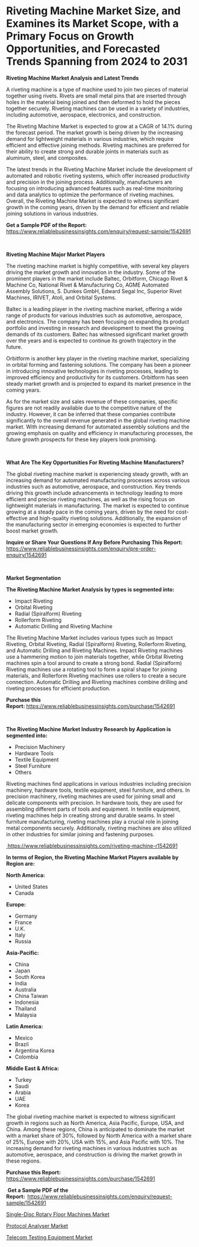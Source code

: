 <p><h1>Riveting Machine Market Size, and Examines its Market Scope, with a Primary Focus on Growth Opportunities, and Forecasted Trends Spanning from 2024 to 2031</h1></p><p><strong>Riveting Machine Market Analysis and Latest Trends</strong></p>
<p><p>A riveting machine is a type of machine used to join two pieces of material together using rivets. Rivets are small metal pins that are inserted through holes in the material being joined and then deformed to hold the pieces together securely. Riveting machines can be used in a variety of industries, including automotive, aerospace, electronics, and construction.</p><p>The Riveting Machine Market is expected to grow at a CAGR of 14.1% during the forecast period. The market growth is being driven by the increasing demand for lightweight materials in various industries, which require efficient and effective joining methods. Riveting machines are preferred for their ability to create strong and durable joints in materials such as aluminum, steel, and composites.</p><p>The latest trends in the Riveting Machine Market include the development of automated and robotic riveting systems, which offer increased productivity and precision in the joining process. Additionally, manufacturers are focusing on introducing advanced features such as real-time monitoring and data analytics to optimize the performance of riveting machines. Overall, the Riveting Machine Market is expected to witness significant growth in the coming years, driven by the demand for efficient and reliable joining solutions in various industries.</p></p>
<p><strong>Get a Sample PDF of the Report:&nbsp;</strong> <a href="https://www.reliablebusinessinsights.com/enquiry/request-sample/1542691">https://www.reliablebusinessinsights.com/enquiry/request-sample/1542691</a></p>
<p>&nbsp;</p>
<p><strong>Riveting Machine Major Market Players</strong></p>
<p><p>The riveting machine market is highly competitive, with several key players driving the market growth and innovation in the industry. Some of the prominent players in the market include Baltec, Orbitform, Chicago Rivet & Machine Co, National Rivet & Manufacturing Co, AGME Automated Assembly Solutions, S. Dunkes GmbH, Edward Segal Inc, Superior Rivet Machines, IRIVET, Atoli, and Orbital Systems.</p><p>Baltec is a leading player in the riveting machine market, offering a wide range of products for various industries such as automotive, aerospace, and electronics. The company has been focusing on expanding its product portfolio and investing in research and development to meet the growing demands of its customers. Baltec has witnessed significant market growth over the years and is expected to continue its growth trajectory in the future.</p><p>Orbitform is another key player in the riveting machine market, specializing in orbital forming and fastening solutions. The company has been a pioneer in introducing innovative technologies in riveting processes, leading to improved efficiency and productivity for its customers. Orbitform has seen steady market growth and is projected to expand its market presence in the coming years.</p><p>As for the market size and sales revenue of these companies, specific figures are not readily available due to the competitive nature of the industry. However, it can be inferred that these companies contribute significantly to the overall revenue generated in the global riveting machine market. With increasing demand for automated assembly solutions and the growing emphasis on quality and efficiency in manufacturing processes, the future growth prospects for these key players look promising.</p></p>
<p>&nbsp;</p>
<p><strong>What Are The Key Opportunities For Riveting Machine Manufacturers?</strong></p>
<p><p>The global riveting machine market is experiencing steady growth, with an increasing demand for automated manufacturing processes across various industries such as automotive, aerospace, and construction. Key trends driving this growth include advancements in technology leading to more efficient and precise riveting machines, as well as the rising focus on lightweight materials in manufacturing. The market is expected to continue growing at a steady pace in the coming years, driven by the need for cost-effective and high-quality riveting solutions. Additionally, the expansion of the manufacturing sector in emerging economies is expected to further boost market growth.</p></p>
<p><strong>Inquire or Share Your Questions If Any Before Purchasing This Report:</strong> <a href="https://www.reliablebusinessinsights.com/enquiry/pre-order-enquiry/1542691">https://www.reliablebusinessinsights.com/enquiry/pre-order-enquiry/1542691</a></p>
<p>&nbsp;</p>
<p><strong>Market Segmentation</strong></p>
<p><strong>The Riveting Machine Market Analysis by types is segmented into:</strong></p>
<p><ul><li>Impact Riveting</li><li>Orbital Riveting</li><li>Radial (Spiralform) Riveting</li><li>Rollerform Riveting</li><li>Automatic Drilling and Riveting Machine</li></ul></p>
<p><p>The Riveting Machine Market includes various types such as Impact Riveting, Orbital Riveting, Radial (Spiralform) Riveting, Rollerform Riveting, and Automatic Drilling and Riveting Machines. Impact Riveting machines use a hammering motion to join materials together, while Orbital Riveting machines spin a tool around to create a strong bond. Radial (Spiralform) Riveting machines use a rotating tool to form a spiral shape for joining materials, and Rollerform Riveting machines use rollers to create a secure connection. Automatic Drilling and Riveting machines combine drilling and riveting processes for efficient production.</p></p>
<p><strong>Purchase this Report:&nbsp;</strong><a href="https://www.reliablebusinessinsights.com/purchase/1542691">https://www.reliablebusinessinsights.com/purchase/1542691</a></p>
<p>&nbsp;</p>
<p><strong>The Riveting Machine Market Industry Research by Application is segmented into:</strong></p>
<p><ul><li>Precision Machinery</li><li>Hardware Tools</li><li>Textile Equipment</li><li>Steel Furniture</li><li>Others</li></ul></p>
<p><p>Riveting machines find applications in various industries including precision machinery, hardware tools, textile equipment, steel furniture, and others. In precision machinery, riveting machines are used for joining small and delicate components with precision. In hardware tools, they are used for assembling different parts of tools and equipment. In textile equipment, riveting machines help in creating strong and durable seams. In steel furniture manufacturing, riveting machines play a crucial role in joining metal components securely. Additionally, riveting machines are also utilized in other industries for similar joining and fastening purposes.</p></p>
<p><a href="https://www.reliablebusinessinsights.com/riveting-machine-r1542691">&nbsp;https://www.reliablebusinessinsights.com/riveting-machine-r1542691</a></p>
<p><strong>In terms of Region, the Riveting Machine Market Players available by Region are:</strong></p>
<p>
    <p> <strong> North America: </strong>
        <ul>
            <li>United States</li>
            <li>Canada</li>
        </ul>
        </p> 
    <p> <strong> Europe: </strong>
        <ul>
            <li>Germany</li>
            <li>France</li>
            <li>U.K.</li>
            <li>Italy</li>
            <li>Russia</li>
        </ul>
        </p> 
    <p> <strong> Asia-Pacific: </strong>
        <ul>
            <li>China</li>
            <li>Japan</li>
            <li>South Korea</li>
            <li>India</li>
            <li>Australia</li>
            <li>China Taiwan</li>
            <li>Indonesia</li>
            <li>Thailand</li>
            <li>Malaysia</li>
        </ul>
        </p> 
    <p> <strong> Latin America: </strong>
        <ul>
            <li>Mexico</li>
            <li>Brazil</li>
            <li>Argentina Korea</li>
            <li>Colombia</li>
        </ul>
        </p> 
    <p> <strong> Middle East & Africa: </strong>
        <ul>
            <li>Turkey</li>
            <li>Saudi</li>
            <li>Arabia</li>
            <li>UAE</li>
            <li>Korea</li>
        </ul>
    </p>
    </p>
<p><p>The global riveting machine market is expected to witness significant growth in regions such as North America, Asia Pacific, Europe, USA, and China. Among these regions, China is anticipated to dominate the market with a market share of 30%, followed by North America with a market share of 25%, Europe with 20%, USA with 15%, and Asia Pacific with 10%. The increasing demand for riveting machines in various industries such as automotive, aerospace, and construction is driving the market growth in these regions.</p></p>
<p><strong>Purchase this Report: </strong><a href="https://www.reliablebusinessinsights.com/purchase/1542691">https://www.reliablebusinessinsights.com/purchase/1542691</a></p>
<p>&nbsp;<strong>Get a Sample PDF of the Report:&nbsp;&nbsp;</strong><a href="https://www.reliablebusinessinsights.com/enquiry/request-sample/1542691">https://www.reliablebusinessinsights.com/enquiry/request-sample/1542691</a></p>
<p><strong></strong></p>
<p><p><a href="https://view.publitas.com/reportprime-1/insights-into-the-single-disc-rotary-floor-machines-market-size-which-is-expanding-with-a-7-4-cagr-from-2024-2031/">Single-Disc Rotary Floor Machines Market</a></p><p><a href="https://github.com/AdrianaPaucek2023/Market-Research-Report-List-1/blob/main/protocol-analyser-market.md">Protocol Analyser Market</a></p><p><a href="https://github.com/lorenzaSchmeler/Market-Research-Report-List-1/blob/main/telecom-testing-equipment-market.md">Telecom Testing Equipment Market</a></p></p>